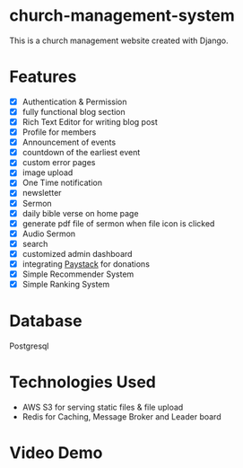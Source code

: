 # church-management-system
This is a church management website created with Django.

# Features
- [x] Authentication & Permission
- [x] fully functional blog section
- [x] Rich Text Editor for writing blog post
- [x] Profile for members
- [x] Announcement of events
- [x] countdown of the earliest event
- [x] custom error pages 
- [x] image upload
- [x] One Time notification
- [x] newsletter
- [x] Sermon
- [x] daily bible verse on home page
- [x] generate pdf file of sermon when file icon is clicked
- [x] Audio Sermon
- [x] search
- [x] customized admin dashboard
- [x] integrating [Paystack](https://paystack.com/) for donations
- [x] Simple Recommender System
- [x] Simple Ranking System

# Database
Postgresql

# Technologies Used
- AWS S3 for serving static files & file upload
- Redis for Caching, Message Broker and Leader board

# Video Demo

